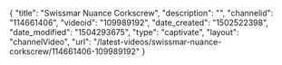 {
    "title": "Swissmar Nuance Corkscrew",
    "description": "",
    "channelid": "114661406",
    "videoid": "109989192",
    "date_created": "1502522398",
    "date_modified": "1504293675",
    "type": "captivate",
    "layout": "channelVideo",
    "url": "\/latest-videos\/swissmar-nuance-corkscrew\/114661406-109989192"
}